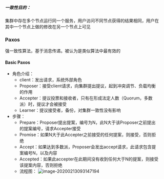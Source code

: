 ##### 一致性目的：

集群中存在多个节点运行同一个服务，用户访问不同节点获得的结果相同，用户在其中一个节点上做的修改在另一个节点上可见

### Paxos

强一致性算法，基于消息传递。被认为是类似算法中最有效的

#### Basic Paxos

- 角色介绍：
  - client：发出请求，系统外部角色
  - Proposer：接受client请求，向集群提出提议，起到冲突调节、负载均衡的作用
  - Accepter：提议投票和接收者，只有在形成法定人数（Quorum，多数派）时，提议才会被接受
  - Learner：提议接受者，备份，对集群一致性没有影响
- 步骤：
  - Prepare：Proposer提出提案，编号为N，此N大于该Proposer之前提出的提案编号，请求Accepter接受
  - Promise：如果N大于此Accepter之前接受的任何提案，则接受，否则拒绝
  - Accept：如果达到多数派，Proposer会发出accept请求，此请求包含提案编号N，以及内容
  - Accepted：如果此accepter在此期间没有收到任何大于N的提案，则接受该提案内容，否则拒绝
  - 流程图：
    ![image-20200213093147194](C:\Users\84664\AppData\Roaming\Typora\typora-user-images\image-20200213093147194.png)

